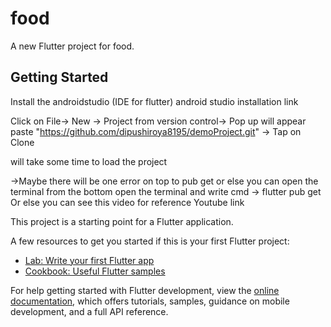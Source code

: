 # food

A new Flutter project for food.

## Getting Started

Install the androidstudio (IDE for flutter)
android studio installation link

Click on File-> New -> Project from version control-> 
Pop up will appear paste "https://github.com/dipushiroya8195/demoProject.git" -> Tap on Clone

will take some time to load the project 

->Maybe there will be one error on top to pub get or else you can open the terminal from the bottom open the terminal and write cmd -> flutter pub get
Or else you can see this video for reference Youtube link






















This project is a starting point for a Flutter application.

A few resources to get you started if this is your first Flutter project:

- [Lab: Write your first Flutter app](https://docs.flutter.dev/get-started/codelab)
- [Cookbook: Useful Flutter samples](https://docs.flutter.dev/cookbook)

For help getting started with Flutter development, view the
[online documentation](https://docs.flutter.dev/), which offers tutorials,
samples, guidance on mobile development, and a full API reference.
